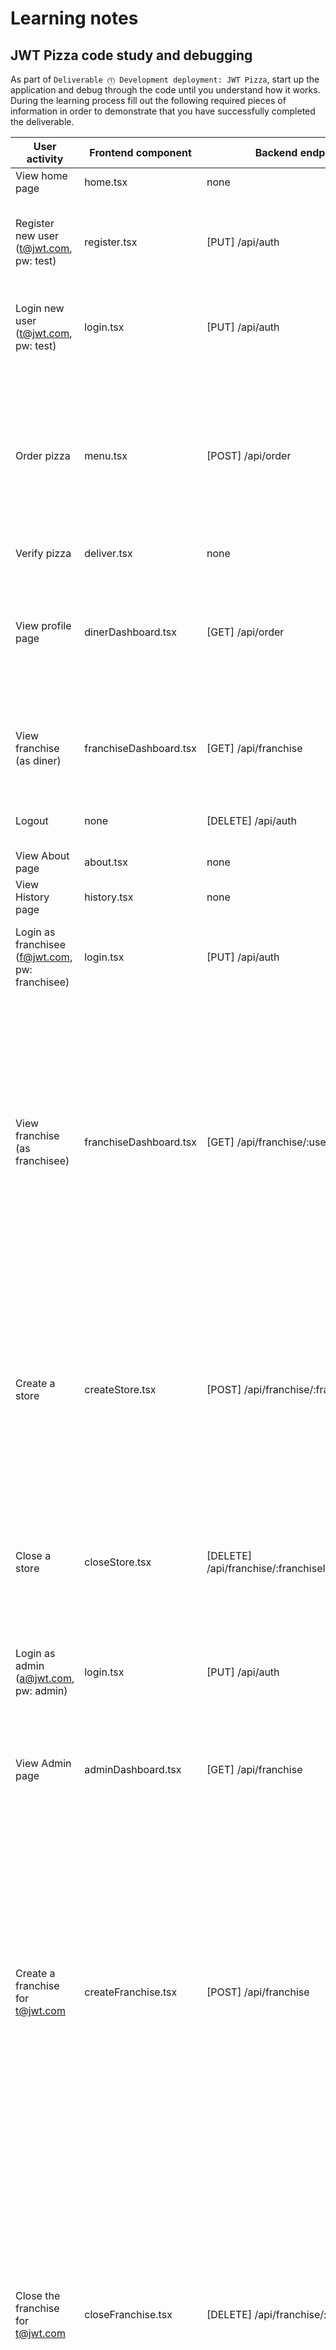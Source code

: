 # Learning notes

## JWT Pizza code study and debugging

As part of `Deliverable ⓵ Development deployment: JWT Pizza`, start up the application and debug through the code until you understand how it works. During the learning process fill out the following required pieces of information in order to demonstrate that you have successfully completed the deliverable.

| User activity                                       | Frontend component | Backend endpoints | Database SQL |
| --------------------------------------------------- | ------------------ | ----------------- | ------------ |
| View home page                                      | home.tsx           | none              | none         |
| Register new user<br/>(t@jwt.com, pw: test)         | register.tsx          | [PUT] /api/auth   | INSERT INTO user (name, email, password) VALUES (?, ?, ?) INSERT INTO userRole (userId, role,  objectId) VALUES (?, ?, ?) INSERT INTO auth (token, userId) VALUES (?, ?)             |
| Login new user<br/>(t@jwt.com, pw: test)            | login.tsx                   | [PUT] /api/auth                  |SELECT * FROM user WHERE email=? INSERT INTO auth (token, userId) VALUES (?, ?)  SELECT * FROM userRole WHERE userId=?           |
| Order pizza                                         | menu.tsx                   | [POST] /api/order                  |SELECT userId FROM auth WHERE token=?  SELECT * FROM menu  SELECT id, name FROM franchise SELECT id, name FROM store WHERE franchiseId=?  INSERT INTO dinerOrder (dinerId, franchiseId, storeId, date) VALUES (?, ?, ?, now()) INSERT INTO orderItem (orderId, menuId, description, price) VALUES (?, ?, ?, ?)             |
| Verify pizza                                        | deliver.tsx                   | none                  | none             |
| View profile page                                   | dinerDashboard.tsx                   | [GET] /api/order                  |SELECT userId FROM auth WHERE token=? SELECT id, franchiseId, storeId, date FROM dinerOrder WHERE dinerId=? LIMIT ${offset},${config.db.listPerPage} SELECT id, menuId, description, price FROM orderItem WHERE orderId=?             |
| View franchise<br/>(as diner)                       | franchiseDashboard.tsx                   | [GET] /api/franchise                  | SELECT userId FROM auth WHERE token=?  SELECT objectId FROM userRole WHERE role='franchisee' AND userId=?  SELECT id, name FROM franchise             |
| Logout                                              | none                   | [DELETE] /api/auth                  | SELECT userId FROM auth WHERE token=?  DELETE FROM auth WHERE token=?            |
| View About page                                     | about.tsx                   | none                  | none             |
| View History page                                   | history.tsx                   | none                  | none             |
| Login as franchisee<br/>(f@jwt.com, pw: franchisee) | login.tsx                   | [PUT] /api/auth                   |SELECT * FROM user WHERE email=? SELECT * FROM userRole WHERE userId=?  INSERT INTO auth (token, userId) VALUES (?, ?)             |
| View franchise<br/>(as franchisee)                  | franchiseDashboard.tsx                   | [GET] /api/franchise/:userId                  |SELECT userId FROM auth WHERE token=? SELECT objectId FROM userRole WHERE role='franchisee' AND userId=? SELECT id, name FROM franchise WHERE id in  SELECT u.id, u.name, u.email FROM userRole AS ur JOIN user AS u ON u.id=ur.userId WHERE ur.objectId=? AND ur.role='franchisee' SELECT s.id, s.name, COALESCE(SUM(oi.price), 0) AS totalRevenue FROM dinerOrder AS do JOIN orderItem AS oi ON do.id=oi.orderId RIGHT JOIN store AS s ON s.id=do.storeId WHERE s.franchiseId=? GROUP BY s.id             |
| Create a store                                      | createStore.tsx                   | [POST] /api/franchise/:franchiseId/store                  |SELECT userId FROM auth WHERE token=? SELECT u.id, u.name, u.email FROM userRole AS ur JOIN user AS u ON u.id=ur.userId WHERE ur.objectId=? AND ur.role='franchisee' INSERT INTO store (franchiseId, name) VALUES (?, ?)  SELECT objectId FROM userRole WHERE role='franchisee' AND userId=? SELECT id, name FROM franchise WHERE id in             |
| Close a store                                       | closeStore.tsx                   | [DELETE] /api/franchise/:franchiseId/store/:storeId                  |SELECT userId FROM auth WHERE token=? SELECT u.id, u.name, u.email FROM userRole AS ur JOIN user AS u ON u.id=ur.userId WHERE ur.objectId=? AND ur.role='franchisee' DELETE FROM store WHERE franchiseId=? AND id=?              |
| Login as admin<br/>(a@jwt.com, pw: admin)           | login.tsx                   | [PUT] /api/auth                  |SELECT * FROM user WHERE email=? SELECT * FROM userRole WHERE userId=?  INSERT INTO auth (token, userId) VALUES (?, ?)             |
| View Admin page                                     | adminDashboard.tsx                   | [GET] /api/franchise                  |SELECT userId FROM auth WHERE token=?  SELECT id, name FROM franchise SELECT u.id, u.name, u.email FROM userRole AS ur JOIN user AS u ON u.id=ur.userId WHERE ur.objectId=? AND ur.role='franchisee'              |
| Create a franchise for t@jwt.com                    | createFranchise.tsx                   | [POST] /api/franchise                  | SELECT userId FROM auth WHERE token=? SELECT id, name FROM user WHERE email=? INSERT INTO franchise (name) VALUES (?) INSERT INTO userRole (userId, role, objectId) VALUES (?, ?, ?) SELECT id, name FROM franchise SELECT u.id, u.name, u.email FROM userRole AS ur JOIN user AS u ON u.id=ur.userId WHERE ur.objectId=? AND ur.role='franchisee' SELECT s.id, s.name, COALESCE(SUM(oi.price), 0) AS totalRevenue FROM dinerOrder AS do JOIN orderItem AS oi ON do.id=oi.orderId RIGHT JOIN store AS s ON s.id=do.storeId WHERE s.franchiseId=? GROUP BY s.id             |
| Close the franchise for t@jwt.com                   | closeFranchise.tsx                   | [DELETE] /api/franchise/:franchiseId                  | SELECT userId FROM auth WHERE token=? DELETE FROM store WHERE franchiseId=? DELETE FROM userRole WHERE objectId=? DELETE FROM franchise WHERE id=? SELECT id, name FROM franchise SELECT u.id, u.name, u.email FROM userRole AS ur JOIN user AS u ON u.id=ur.userId WHERE ur.objectId=? AND ur.role='franchisee' SELECT s.id, s.name, COALESCE(SUM(oi.price), 0) AS totalRevenue FROM dinerOrder AS do JOIN orderItem AS oi ON do.id=oi.orderId RIGHT JOIN store AS s ON s.id=do.storeId WHERE s.franchiseId=? GROUP BY s.id             |